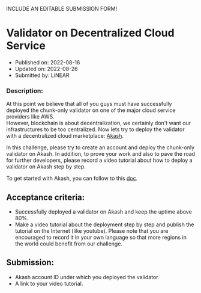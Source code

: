 INCLUDE AN EDITABLE SUBMISSION FORM!

# Validator on Decentralized Cloud Service
* Published on: 2022-08-16
* Updated on: 2022-08-26
* Submitted by: LiNEAR

### Description:
At this point we believe that all of you guys must have successfully deployed the chunk-only validator on one of the major cloud service providers like AWS.     
However, blockchain is  about decentralization,  we certainly don't want our infrastructures to be too centralized. Now lets try to deploy the validator with a decentralized cloud marketplace: [Akash](https://docs.akash.network/).
        
In this challenge, please try to create an account and deploy the chunk-only validator on Akash. In addition, to prove your work and also to pave the road for further developers, please record a video tutorial about how to deploy a validator on Akash step by step.

To get started with Akash, you can follow to this [doc](https://docs.akash.network/guides/cli/detailed-steps).

## Acceptance criteria:
- Successfully deployed a validator on Akash and keep the uptime above 80%.
- Make a video tutorial about the deployment step by step and publish the tutorial on the Internet (like youtube). Please note that you are encouraged to record it in your own language so that more regions in the world could benefit from our challenge.

## Submission:
- Akash account ID under which you deployed the validator.
- A link to your video tutorial.
